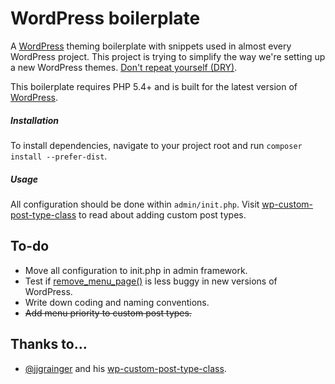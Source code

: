 WordPress boilerplate
=====================

A [WordPress](https://github.com/WordPress/WordPress) theming boilerplate with snippets used in almost every WordPress project. This project is trying to simplify the way we're setting up a new WordPress themes. [Don't repeat yourself (DRY)](http://en.wikipedia.org/wiki/Don't_repeat_yourself).

This boilerplate requires PHP 5.4+ and is built for the latest version of [WordPress](https://github.com/WordPress/WordPress).

##### Installation
To install dependencies, navigate to your project root and run ```composer install --prefer-dist```.

##### Usage
All configuration should be done within `admin/init.php`. Visit [wp-custom-post-type-class](https://github.com/jjgrainger/wp-custom-post-type-class) to read about adding custom post types.

To-do
--------------
- Move all configuration to init.php in admin framework.
- Test if [remove_menu_page()](http://codex.wordpress.org/Function_Reference/remove_menu_page) is less buggy in new versions of WordPress.
- Write down coding and naming conventions.
- ~~Add menu priority to custom post types.~~

Thanks to…
--------------
- [@jjgrainger](https://github.com/jjgrainger) and his [wp-custom-post-type-class](https://github.com/jjgrainger/wp-custom-post-type-class).
